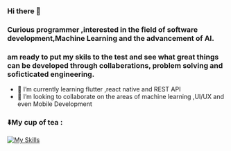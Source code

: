 ### Hi there 👋

### Curious programmer ,interested in the field of software development,Machine Learning and the advancement of AI. 
###  am ready to put my skils to the test and see what great things can be developed through collaberations, problem solving and soficticated engineering.

- 🌱 I’m currently learning flutter ,react native and REST API
- 👯 I’m looking to collaborate on the areas of machine learning ,UI/UX and even Mobile Development 


### ⬇️My cup of tea :
[![My Skills](https://skillicons.dev/icons?i=androidstudio,kotlin,flutter,idea,react,js,firebase,figma,discord&theme=dark)](https://skillicons.dev)
